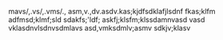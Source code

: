 mavs/,.vs/,.vms/., asm,v.,dv.asdv.kas;kjdfsdklafjlsdnf 
fkas;klfm
adfmsd;klmf;sld
sdakfs;'ldf;
askfj;klsfm;klssdamnvasd vasd vklasdnvlsdnvsdmlavs
asd,vmksdmlv;asmv
sdkjv;klasv
